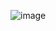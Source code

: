 ![image](https://github.com/kathryntoney/kathryntoney/assets/127783825/54dc6877-bb99-4043-bdb2-5d774ea8c7e5)
